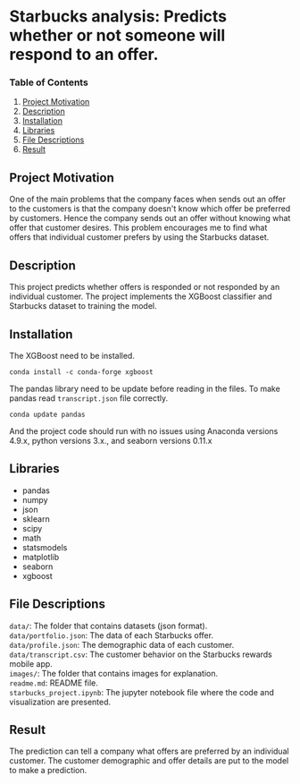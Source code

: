# Starbucks analysis: Predicts whether or not someone will respond to an offer.
### Table of Contents 
1. [Project Motivation](#Project-Motivation)
2. [Description](#Description)
3. [Installation](#Installation)
4. [Libraries](#Libraries)
5. [File Descriptions](#File-Descriptions)
6. [Result](#Result)

## Project Motivation
One of the main problems that the company faces when sends out an offer to the customers is that the company doesn't know which offer be preferred by customers. Hence the company sends out an offer without knowing what offer that customer desires. This problem encourages me to find what offers that individual customer prefers by using the Starbucks dataset.

## Description
This project predicts whether offers is responded or not responded by an individual customer. The project implements the XGBoost classifier and Starbucks dataset to training the model.

## Installation

The XGBoost need to be installed.

```conda install -c conda-forge xgboost```

The pandas library need to be update before reading in the files. To make pandas read ```transcript.json``` file correctly.

```conda update pandas``` 

And the project code should run with no issues using Anaconda versions 4.9.x, python versions 3.x., and seaborn versions 0.11.x </br>

## Libraries
* pandas
* numpy
* json
* sklearn
* scipy
* math
* statsmodels
* matplotlib
* seaborn
* xgboost

## File Descriptions
```data/```: The folder that contains datasets (json format). <br/>
```data/portfolio.json```: The data of each Starbucks offer. <br/>
```data/profile.json```: The demographic data of each customer. <br/>
```data/transcript.csv```: The customer behavior on the Starbucks rewards mobile app. <br/>
```images/```: The folder that contains images for explanation. <br/>
```readme.md```: README file. <br/>
```starbucks_project.ipynb```: The jupyter notebook file where the code and visualization are presented.

## Result

The prediction can tell a company what offers are preferred by an individual customer. 
The customer demographic and offer details are put to the model to make a prediction.
